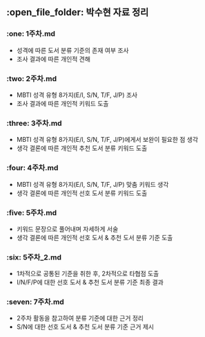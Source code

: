 <h2>:open_file_folder: 박수현 자료 정리</h>
<h3>:one: 1주차.md</h3>

- 성격에 따른 도서 분류 기준의 존재 여부 조사
- 조사 결과에 따른 개인적 견해

<h3>:two: 2주차.md</h3>

- MBTI 성격 유형 8가지(E/I, S/N, T/F, J/P) 조사
- 조사 결과에 따른 개인적 키워드 도출

<h3>:three: 3주차.md</h3>

- MBTI 성격 유형 8가지(E/I, S/N, T/F, J/P)에게서 보완이 필요한 점 생각
- 생각 결론에 따른 개인적 추천 도서 분류 키워드 도출

<h3>:four: 4주차.md</h3>

- MBTI 성격 유형 8가지(E/I, S/N, T/F, J/P) 맞춤 키워드 생각
- 생각 결론에 따른 개인적 선호 도서 분류 키워드 도출

<h3>:five: 5주차.md</h3>

- 키워드 문장으로 풀어내며 자세하게 서술
- 생각 결론에 따른 개인적 선호 도서 & 추천 도서 분류 기준 도출

<h3>:six: 5주차_2.md</h3>

- 1차적으로 공통된 기준을 취한 후, 2차적으로 타협점 도출
- I/N/F/P에 대한 선호 도서 & 추천 도서 분류 기준 최종 결과

<h3>:seven: 7주차.md</h3>

- 2주차 활동을 참고하여 분류 기준에 대한 근거 정리
- S/N에 대한 선호 도서 & 추천 도서 분류 기준 근거 제시
